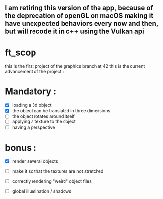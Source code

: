 ## I am retiring this version of the app, because of the deprecation of openGL on macOS making it have unexpected behaviors every now and then, but will recode it in c++ using the Vulkan api


# ft_scop

this is the first project of the graphics branch at 42
this is the current advancement of the project :

# Mandatory : 
 - [x] loading a 3d object
 - [x] the object can be translated in three dimensions
 - [ ] the object rotates around itself
 - [ ] applying a texture to the object
 - [ ] having a perspective

# bonus : 
- [x] render several objects
- [ ] make it so that the textures are not stretched
- [ ] correctly rendering "weird" object files
- [ ] global illumination / shadows


